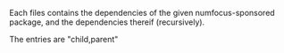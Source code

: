 Each files contains the dependencies of the given numfocus-sponsored package, and the dependencies thereif (recursively).

The entries are "child,parent"